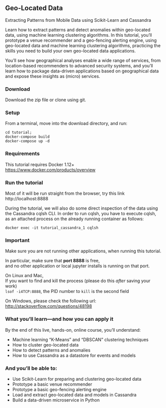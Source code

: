 ## Geo-Located Data
Extracting Patterns from Mobile Data using Scikit-Learn and Cassandra

Learn how to extract patterns and detect anomalies within geo-located data, using machine learning clustering algorithms. In this tutorial, you’ll prototype a venue recommender and a geo-fencing alerting engine, using geo-located data and machine learning clustering algorithms, practicing the skills you need to build your own geo-located data applications.

You’ll see how geographical analyses enable a wide range of services, from location-based recommenders to advanced security systems, and you’ll learn how to package data-driven applications based on geographical data and expose these insights as (micro) services.

### Download
Download the zip file or clone using git.

### Setup
From a terminal, move into the download directory, and run:  

``` 
cd tutorial; 
docker-compose build
docker-compose up -d 
```

### Requirements
This tutorial requires Docker 1.12+
https://www.docker.com/products/overview

### Run the tutorial
Most of it will be run straight from the browser, try this link http://localhost:8888

During the tutorial, we will also do some direct inspection of the data using the Cassandra cqlsh CLI.
In order to run cqlsh, you have to execute cqlsh, as an attached process on the already running container as follows:

`docker exec -it tutorial_cassandra_1 cqlsh`


### Important
Make sure you are not running other applications, when running this tutorial.

In particular,
make sure that **port 8888** is free,   
and no other application or local jupyter installs is running on that port.

On Linux and Mac,  
If you want to find and kill the process (please do this *after* saving your work)  
`lsof -i4TCP:8888`, the PID number to `kill` is the second field

On Windows, please check the following url:  http://stackoverflow.com/questions/48198

### What you’ll learn—and how you can apply it

By the end of this live, hands-on, online course, you’ll understand:

- Machine learning “K-Means” and “DBSCAN” clustering techniques
- How to cluster geo-located data
- How to detect patterns and anomalies
- How to use Cassandra as a datastore for events and models


### And you’ll be able to:

- Use Scikit-Learn for preparing and clustering geo-located data
- Prototype a basic venue recommender
- Prototype a basic geo-fencing alerting engine
- Load and extract geo-located data and models in Cassandra
- Build a data-driven microservice in Python

